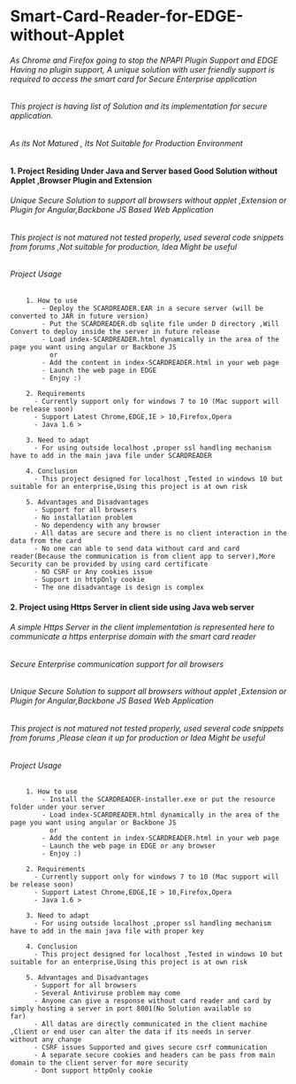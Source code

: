 # Smart-Card-Reader-for-EDGE-without-Applet

###### As Chrome and Firefox going to stop the NPAPI Plugin Support and EDGE Having no plugin support, A unique solution with user friendly support is required to access the smart card for Secure Enterprise application
 
###### This project is having list of Solution and its implementation for secure application.
###### As its Not Matured , Its Not Suitable for Production Environment

#### 1. Project Residing Under Java and Server based Good Solution without Applet ,Browser Plugin and Extension

###### Unique Secure Solution to support all browsers without applet ,Extension or Plugin for Angular,Backbone JS Based Web Application

###### This project is not matured not tested properly, used several code snippets from forums ,Not suitable for production, Idea Might be useful 

###### Project Usage

        1. How to use
            - Deploy the SCARDREADER.EAR in a secure server (will be converted to JAR in future version)
            - Put the SCARDREADER.db sqlite file under D directory ,Will Convert to deploy inside the server in future release 
            - Load index-SCARDREADER.html dynamically in the area of the page you want using angular or Backbone JS
              or
            - Add the content in index-SCARDREADER.html in your web page
            - Launch the web page in EDGE
            - Enjoy :)
        
        2. Requirements
          - Currently support only for windows 7 to 10 (Mac support will be release soon)
          - Support Latest Chrome,EDGE,IE > 10,Firefox,Opera 
          - Java 1.6 >
        
        3. Need to adapt
          - For using outside localhost ,proper ssl handling mechanism have to add in the main java file under SCARDREADER
          
        4. Conclusion
          - This project designed for localhost ,Tested in windows 10 but suitable for an enterprise,Using this project is at own risk

        5. Advantages and Disadvantages
          - Support for all browsers
          - No installation problem
          - No dependency with any browser
          - All datas are secure and there is no client interaction in the data from the card
          - No one can able to send data without card and card reader(Because the communication is from client app to server),More                Security can be provided by using card certificate
          - NO CSRF or Any cookies issue
          - Support in httpOnly cookie
          - The one disadvantage is design is complex
          
#### 2. Project using Https Server in client side using Java web server

###### A simple Https Server in the client implementation is represented here to communicate a https enterprise domain with the smart card reader
###### Secure Enterprise communication support for all browsers

###### Unique Secure Solution to support all browsers without applet ,Extension or Plugin for Angular,Backbone JS Based Web Application

###### This project is not matured not tested properly, used several code snippets from forums ,Please clean it up for production or Idea Might be useful 

###### Project Usage

        1. How to use
            - Install the SCARDREADER-installer.exe or put the resource folder under your server
            - Load index-SCARDREADER.html dynamically in the area of the page you want using angular or Backbone JS
              or
            - Add the content in index-SCARDREADER.html in your web page
            - Launch the web page in EDGE or any browser
            - Enjoy :)
        
        2. Requirements
          - Currently support only for windows 7 to 10 (Mac support will be release soon)
          - Support Latest Chrome,EDGE,IE > 10,Firefox,Opera 
          - Java 1.6 >
        
        3. Need to adapt
          - For using outside localhost ,proper ssl handling mechanism have to add in the main java file with proper key
          
        4. Conclusion
          - This project designed for localhost ,Tested in windows 10 but suitable for an enterprise,Using this project is at own risk
        
        5. Advantages and Disadvantages
          - Support for all browsers
          - Several Antiviruse problem may come
          - Anyone can give a response without card reader and card by simply hosting a server in port 8001(No Solution available so              far)
          - All datas are directly communicated in the client machine ,Client or end user can alter the data if its needs in server               without any change
          - CSRF issues Supported and gives secure csrf communication
          - A separate secure cookies and headers can be pass from main domain to the client server for more security
          - Dont support httpOnly cookie
          
